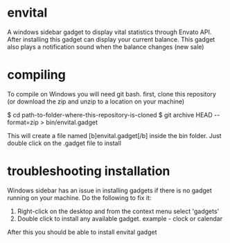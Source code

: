 envital
=======

A windows sidebar gadget to display vital statistics through Envato API.
After installing this gadget can display your current balance. 
This gadget also plays a notification sound when the balance changes (new sale)

compiling
=========

To compile on Windows you will need git bash. 
first, clone this repository (or download the zip and unzip to a location on your machine)

$ cd path-to-folder-where-this-repository-is-cloned
$ git archive HEAD --format=zip > bin/envital.gadget

This will create a file named [b]envital.gadget[/b] inside the bin folder.
Just double click on the .gadget file to install

troubleshooting installation
============================

Windows sidebar has an issue in installing gadgets if there is no gadget running on your machine. 
Do the following to fix it:

1. Right-click on the desktop and from the context menu select 'gadgets'
2. Double click to install any available gadget. example - clock or calendar

After this you should be able to install envital gadget